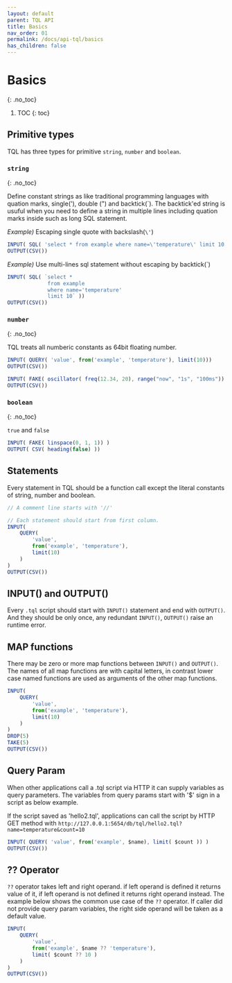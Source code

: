```yaml
---
layout: default
parent: TQL API
title: Basics
nav_order: 01
permalink: /docs/api-tql/basics
has_children: false
---
```


# Basics
{: .no_toc}

1. TOC
{: toc}

## Primitive types

TQL has three types for primitive `string`, `number` and `boolean`.

### `string`
{: .no_toc}

Define constant strings as like traditional programming languages with quation marks, single('), double (") and backtick(`).
The backtick'ed string is usuful when you need to define a string in multiple lines including quation marks inside such as long SQL statement.


*Example)* Escaping single quote with backslash(`\'`)

```js
INPUT( SQL( 'select * from example where name=\'temperature\' limit 10' ))
OUTPUT(CSV())
```

*Example)* Use multi-lines sql statement without escaping by backtick(`)

```js
INPUT( SQL( `select * 
             from example 
             where name='temperature'
             limit 10` ))
OUTPUT(CSV())
```

### `number`
{: .no_toc}

TQL treats all numberic constants as 64bit floating number.

```js
INPUT( QUERY( 'value', from('example', 'temperature'), limit(10)))
OUTPUT(CSV())
```

```js
INPUT( FAKE( oscillator( freq(12.34, 20), range("now", "1s", "100ms")) ))
OUTPUT(CSV())
```

### `boolean`
{: .no_toc}

`true` and `false`

```js
INPUT( FAKE( linspace(0, 1, 1)) )
OUTPUT( CSV( heading(false) ))
```

## Statements

Every statement in TQL should be a function call except the literal constants of string, number and boolean.

```js
// A comment line starts with '//'

// Each statement should start from first column.
INPUT(
    QUERY(
        'value',
        from('example', 'temperature'),
        limit(10)
    )
)
OUTPUT(CSV())
```

## INPUT() and OUTPUT()

Every `.tql` script should start with `INPUT()` statement and end with `OUTPUT()`. And they should be only once, any redundant `INPUT()`, `OUTPUT()` raise an runtime error.

## MAP functions

There may be zero or more map functions between `INPUT()` and `OUTPUT()`.
The names of all map functions are with capital letters, in contrast lower case named functions are used as arguments of the other map functions.

```js
INPUT(
    QUERY(
        'value',
        from('example', 'temperature'),
        limit(10)
    )
)
DROP(5)
TAKE(5)
OUTPUT(CSV())
```

## Query Param

When other applications call a .tql script via HTTP it can supply variables as query parameters.
The variables from query params start with '$' sign in a script as below example.

If the script saved as 'hello2.tql', applications can call the script by HTTP GET method with `http://127.0.0.1:5654/db/tql/hello2.tql?name=temperature&count=10`

```js
INPUT( QUERY( 'value', from('example', $name), limit( $count )) )
OUTPUT(CSV())
```

## ?? Operator

`??` operator takes left and right operand. if left operand is defined it returns value of it, if left operand is not defined it returns right operand instead.
The example below shows the common use case of the `??` operator. If caller did not provide query param variables, the right side operand will be taken as a default value.

```js
INPUT( 
    QUERY(
        'value',
        from('example', $name ?? 'temperature'),
        limit( $count ?? 10 )
    )
)
OUTPUT(CSV())
```